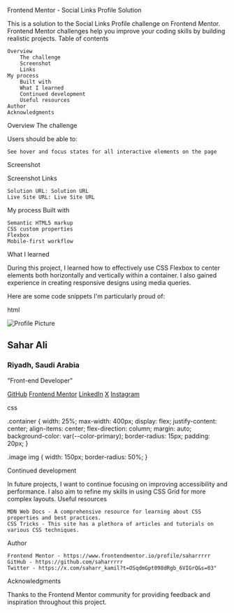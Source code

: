 Frontend Mentor - Social Links Profile Solution

This is a solution to the Social Links Profile challenge on Frontend Mentor. Frontend Mentor challenges help you improve your coding skills by building realistic projects.
Table of contents

    Overview
        The challenge
        Screenshot
        Links
    My process
        Built with
        What I learned
        Continued development
        Useful resources
    Author
    Acknowledgments

Overview
The challenge

Users should be able to:

    See hover and focus states for all interactive elements on the page

Screenshot

Screenshot
Links

    Solution URL: Solution URL
    Live Site URL: Live Site URL

My process
Built with

    Semantic HTML5 markup
    CSS custom properties
    Flexbox
    Mobile-first workflow

What I learned

During this project, I learned how to effectively use CSS Flexbox to center elements both horizontally and vertically within a container. I also gained experience in creating responsive designs using media queries.

Here are some code snippets I'm particularly proud of:

html

<div class="container">
  <div class="image">
    <img src="/images/profile-pic.jpg" alt="Profile Picture" />
  </div>
  <div class="info">
    <h2>Sahar Ali</h2>
    <h3>Riyadh, Saudi Arabia</h3>
    <p>"Front-end Developer"</p>
  </div>
  <nav class="nav">
    <a href="https://github.com/saharrrrr" target="_blank">GitHub</a>
    <a href="https://www.frontendmentor.io/profile/saharrrrr" target="_blank">Frontend Mentor</a>
    <a href="https://www.linkedin.com/in/sahar-alii/" target="_blank">LinkedIn</a>
    <a href="https://x.com/saharr_kamil?t=OSqdmGpt098dRgb_6VIGrQ&s=03" target="_blank">X</a>
    <a href="https://www.instagram.com/sahar_jr?igsh=MXR2cHNycW1uOWNzYw==">Instagram</a>
  </nav>
</div>

css

.container {
width: 25%;
max-width: 400px;
display: flex;
justify-content: center;
align-items: center;
flex-direction: column;
margin: auto;
background-color: var(--color-primary);
border-radius: 15px;
padding: 20px;
}

.image img {
width: 150px;
border-radius: 50%;
}

Continued development

In future projects, I want to continue focusing on improving accessibility and performance. I also aim to refine my skills in using CSS Grid for more complex layouts.
Useful resources

    MDN Web Docs - A comprehensive resource for learning about CSS properties and best practices.
    CSS Tricks - This site has a plethora of articles and tutorials on various CSS techniques.

Author

    Frontend Mentor - https://www.frontendmentor.io/profile/saharrrrr
    GitHub - https://github.com/saharrrrr
    Twitter - https://x.com/saharr_kamil?t=OSqdmGpt098dRgb_6VIGrQ&s=03"

Acknowledgments

Thanks to the Frontend Mentor community for providing feedback and inspiration throughout this project.
